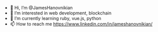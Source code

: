 - 👋 Hi, I’m @JamesHanovnikian
- 👀 I’m interested in web development, blockchain
- 🌱 I’m currently learning ruby, vue.js, python
- 📫 How to reach me https://www.linkedin.com/in/jameshanovnikian/

<!---
JamesHanovnikian/JamesHanovnikian is a ✨ special ✨ repository because its `README.md` (this file) appears on your GitHub profile.
You can click the Preview link to take a look at your changes.
--->
